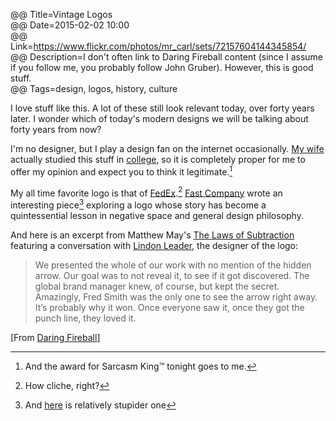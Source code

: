 @@ Title=Vintage Logos  
@@ Date=2015-02-02 10:00  
@@ Link=https://www.flickr.com/photos/mr_carl/sets/72157604144345854/  
@@ Description=I don't often link to Daring Fireball content (since I assume if you follow me, you probably follow John Gruber). However, this is good stuff.  
@@ Tags=design, logos, history, culture  

I love stuff like this. A lot of these still look relevant today, over forty years later. I wonder which of today's modern designs we will be talking about forty years from now? 

I'm no designer, but I play a design fan on the internet occasionally. [My wife](http://www.twitter.com/venusautumn) actually studied this stuff in [college](http://www.puc.edu/academics/departments/visual-arts/home), so it is completely proper for me to offer my opinion and expect you to think it legitimate.[^l]

My all time favorite logo is that of [FedEx](https://lh6.googleusercontent.com/-qDXeK218LRQ/UVJHowyYp1I/AAAAAAAAACY/6zisc6Md0JQ/w2048-h2048/fedex-square.png).[^f]  [Fast Company](http://www.fastcodesign.com/1671067/the-story-behind-the-famous-fedex-logo-and-why-it-works) wrote an interesting piece[^p] exploring a logo whose story has become a quintessential lesson in negative space and general design philosophy. 

And here is an excerpt from Matthew May's [The Laws of Subtraction](http://www.amazon.com/gp/product/0071795618/ref=as_li_tl?ie=UTF8&camp=1789&creative=390957&creativeASIN=0071795618&linkCode=as2&tag=theov0c-20&linkId=KYAMLOW6RQ2CSDJH) featuring a conversation with [Lindon Leader](http://leadercreative.com/), the designer of the logo: 
>We presented the whole of our work with no mention of the hidden arrow. Our goal was to not reveal it, to see if it got discovered. The global brand manager knew, of course, but kept the secret. Amazingly, Fred Smith was the only one to see the arrow right away. It’s probably why it won. Once everyone saw it, once they got the punch line, they loved it.

[From [Daring Fireball](http://daringfireball.net/linked/2015/01/30/70s-logos)]

[^l]: And the award for Sarcasm King™ tonight goes to me. 
[^f]: How cliche, right?
[^p]: And [here](https://www.youtube.com/watch?v=RGm8v8BNRUM) is relatively stupider one